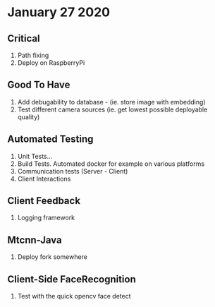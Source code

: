# January 27 2020

## Critical
1. Path fixing
2. Deploy on RaspberryPi

## Good To Have
1. Add debugability to database - (ie. store image with embedding)
2. Test different camera sources (ie. get lowest possible deployable quality)

## Automated Testing
1. Unit Tests...
2. Build Tests. Automated docker for example on various platforms
3. Communication tests (Server - Client)
4. Client Interactions

## Client Feedback
1. Logging framework

## Mtcnn-Java
1. Deploy fork somewhere

## Client-Side FaceRecognition
1. Test with the quick opencv face detect
